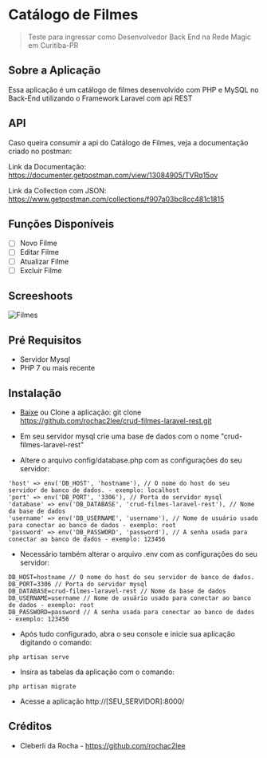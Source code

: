 # Catálogo de Filmes
> Teste para ingressar como Desenvolvedor Back End na Rede Magic em Curitiba-PR

## Sobre a Aplicação
Essa aplicação é um catálogo de filmes desenvolvido com PHP e MySQL no Back-End utilizando o Framework Laravel com api REST

## API
Caso queira consumir a api do Catálogo de Filmes, veja a documentação criado no postman:

Link da Documentação: https://documenter.getpostman.com/view/13084905/TVRq15ov

Link da Collection com JSON: https://www.getpostman.com/collections/f907a03bc8cc481c1815 

## Funções Disponíveis
* [ ] Novo Filme
* [ ] Editar Filme
* [ ] Atualizar Filme
* [ ] Excluir Filme

## Screeshoots

![Filmes](images/screenshot.png?raw=true "Filmes")


## Pré Requisitos

- Servidor Mysql
- PHP 7 ou mais recente

## Instalação

- [Baixe](https://github.com/rochac2lee/crud-filmes-laravel-rest/archive/master.zip) ou Clone a aplicação: git clone https://github.com/rochac2lee/crud-filmes-laravel-rest.git

- Em seu servidor mysql crie uma base de dados com o nome "crud-filmes-laravel-rest"

- Altere o arquivo config/database.php com as configurações do seu servidor:

```
'host' => env('DB_HOST', 'hostname'), // O nome do host do seu servidor de banco de dados. - exemplo: localhost 
'port' => env('DB_PORT', '3306'), // Porta do servidor mysql
'database' => env('DB_DATABASE', 'crud-filmes-laravel-rest'), // Nome da base de dados
'username' => env('DB_USERNAME', 'username'), // Nome de usuário usado para conectar ao banco de dados - exemplo: root
'password' => env('DB_PASSWORD', 'password'), // A senha usada para conectar ao banco de dados - exemplo: 123456
```

- Necessário também alterar o arquivo .env com as configurações do seu servidor:

```
DB_HOST=hostname // O nome do host do seu servidor de banco de dados.
DB_PORT=3306 // Porta do servidor mysql
DB_DATABASE=crud-filmes-laravel-rest // Nome da base de dados
DB_USERNAME=username // Nome de usuário usado para conectar ao banco de dados - exemplo: root
DB_PASSWORD=password // A senha usada para conectar ao banco de dados - exemplo: 123456
```

- Após tudo configurado, abra o seu console e inicie sua aplicação digitando o comando:

```
php artisan serve
```

- Insira as tabelas da aplicação com o comando:

```
php artisan migrate
```

- Acesse a aplicação http://[SEU_SERVIDOR]:8000/

## Créditos

- Cleberli da Rocha - https://github.com/rochac2lee

